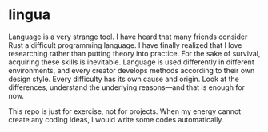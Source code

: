 # lingua

Language is a very strange tool. I have heard that many friends consider Rust a difficult programming language. I have finally realized that I love researching rather than putting theory into practice. For the sake of survival, acquiring these skills is inevitable. Language is used differently in different environments, and every creator develops methods according to their own design style. Every difficulty has its own cause and origin. Look at the differences, understand the underlying reasons—and that is enough for now.

This repo is just for exercise, not for projects. When my energy cannot create any coding ideas, I would write some codes automatically.
